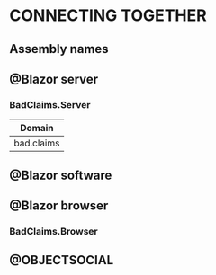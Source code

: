 # CONNECTING TOGETHER
## Assembly names

## @Blazor server
### BadClaims.Server
|Domain|
|-|
|bad.claims|
## @Blazor software


## @Blazor browser
### BadClaims.Browser

## @OBJECTSOCIAL